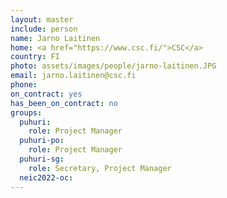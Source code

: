 ```yaml
---
layout: master
include: person
name: Jarno Laitinen
home: <a href="https://www.csc.fi/">CSC</a>
country: FI
photo: assets/images/people/jarno-laitinen.JPG
email: jarno.laitinen@csc.fi
phone:
on_contract: yes
has_been_on_contract: no
groups:
  puhuri:
    role: Project Manager
  puhuri-po:
    role: Project Manager
  puhuri-sg:
    role: Secretary, Project Manager
  neic2022-oc:
---
```

